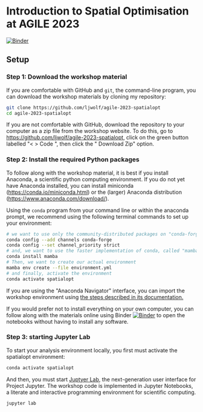 # Introduction to Spatial Optimisation at AGILE 2023
[![Binder](https://mybinder.org/badge_logo.svg)](https://mybinder.org/v2/gh/ljwolf/agile-2023-spatialopt/HEAD)

## Setup

### Step 1: Download the workshop material

If you are comfortable with GitHub and `git`, the command-line program, you can download the workshop materials by cloning my repository:

```sh
git clone https://github.com/ljwolf/agile-2023-spatialopt
cd agile-2023-spatialopt
```

If you are not comfortable with GitHub, download the repository to your computer as a zip file from the workshop website. To do this, go to <https://github.com/ljwolf/agile-2023-spatialopt>, click on the green button labelled "< > Code <i class="fa-regular fa-angle-down"></i>", then click the "<i class="fa-regular fa-file-zipper"></i> Download Zip" option. 

### Step 2: Install the required Python packages

To follow along with the workshop material, it is best if you install Anaconda, a scientific python computing environment. If you do not yet have Anaconda installed, you can install miniconda
(<https://conda.io/miniconda.html>) or the (larger) Anaconda distribution (<https://www.anaconda.com/download/>). 

Using the `conda` program from your command line or within the anaconda prompt, we recommend using the following terminal commands to set up your environment: 

```bash
# we want to use only the community-distributed packages on "conda-forge" 
conda config --add channels conda-forge
conda config --set channel_priority strict
# and, we want to use the faster implementation of conda, called "mamba"
conda install mamba
# Then, we want to create our actual environment
mamba env create --file environment.yml
# and finally, activate the environment
conda activate spatialopt
```

If you are using the "Anaconda Navigator" interface, you can import the workshop environment using [the steps described in its documentation.](https://docs.anaconda.com/free/navigator/tutorials/manage-environments/#importing-an-environment)

If you would prefer not to install everything on your own computer, you can follow along with the materials online using Binder [![Binder](https://mybinder.org/badge_logo.svg)](https://mybinder.org/v2/gh/ljwolf/agile-2023-spatialopt/main?urlpath=lab/) to open the notebooks without having to install any software. 

### Step 3: starting Jupyter Lab

To start your analysis environment locally, you first must activate the spatialopt environment: 
```bash
conda activate spatialopt
```

And then, you must start [Juptyer Lab](https://jupyterlab.readthedocs.io/en/stable/), the next-generation user interface for Project Jupyter. The workshop code is implemented in Jupyter Notebooks, a literate and interactive programming environment for scientific computing.

```bash
jupyter lab
```
